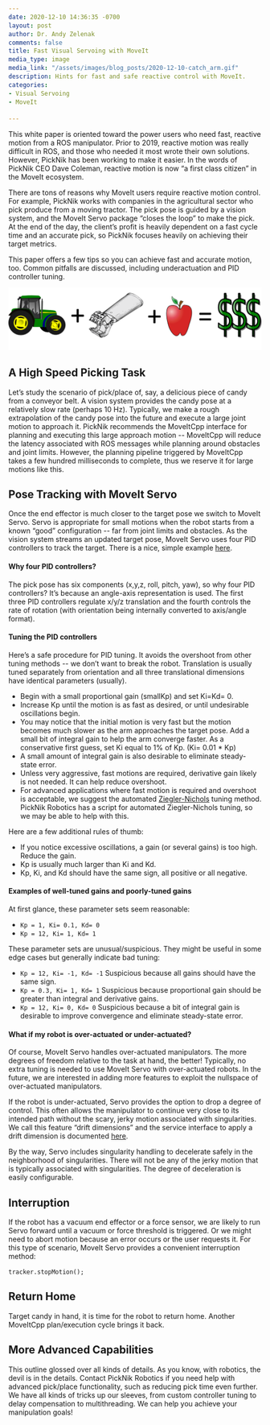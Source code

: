 ```yaml
---
date: 2020-12-10 14:36:35 -0700
layout: post
author: Dr. Andy Zelenak
comments: false
title: Fast Visual Servoing with MoveIt
media_type: image
media_link: "/assets/images/blog_posts/2020-12-10-catch_arm.gif"
description: Hints for fast and safe reactive control with MoveIt.
categories:
- Visual Servoing
- MoveIt

---
```

This white paper is oriented toward the power users who need fast, reactive motion from a ROS manipulator. Prior to 2019, reactive motion was really difficult in ROS, and those who needed it most wrote their own solutions. However, PickNik has been working to make it easier. In the words of PickNik CEO Dave Coleman, reactive motion is now “a first class citizen” in the MoveIt ecosystem.

There are tons of reasons why MoveIt users require reactive motion control. For example, PickNik works with companies in the agricultural sector who pick produce from a moving tractor. The pick pose is guided by a vision system, and the MoveIt Servo package “closes the loop” to make the pick. At the end of the day, the client’s profit is heavily dependent on a fast cycle time and an accurate pick, so PickNik focuses heavily on achieving their target metrics.

This paper offers a few tips so you can achieve fast and accurate motion, too. Common pitfalls are discussed, including underactuation and PID controller tuning.

![Tractor Robot](/assets/images/blog_posts/2020-12-10-tractor_robot.png "Tractor Robot")

## **A High Speed Picking Task**

Let’s study the scenario of pick/place of, say, a delicious piece of candy from a conveyor belt. A vision system provides the candy pose at a relatively slow rate (perhaps 10 Hz). Typically, we make a rough extrapolation of the candy pose into the future and execute a large joint motion to approach it. PickNik recommends the MoveItCpp interface for planning and executing this large approach motion -- MoveItCpp will reduce the latency associated with ROS messages while planning around obstacles and joint limits. However, the planning pipeline triggered by MoveItCpp takes a few hundred milliseconds to complete, thus we reserve it for large motions like this.

## **Pose Tracking with MoveIt Servo**

Once the end effector is much closer to the target pose we switch to MoveIt Servo. Servo is appropriate for small motions when the robot starts from a known “good” configuration -- far from joint limits and obstacles. As the vision system streams an updated target pose, MoveIt Servo uses four PID controllers to track the target. There is a nice, simple example [here](https://github.com/ros-planning/moveit/blob/master/moveit_ros/moveit_servo/src/cpp_interface_example/pose_tracking_example.cpp).

#### Why four PID controllers?

The pick pose has six components (x,y,z, roll, pitch, yaw), so why four PID controllers? It’s because an angle-axis representation is used. The first three PID controllers regulate x/y/z translation and the fourth controls the rate of rotation (with orientation being internally converted to axis/angle format).

#### Tuning the PID controllers

Here’s a safe procedure for PID tuning. It avoids the overshoot from other tuning methods -- we don’t want to break the robot. Translation is usually tuned separately from orientation and all three translational dimensions have identical parameters (usually).

* Begin with a small proportional gain (smallKp) and set Ki=Kd= 0.
* Increase Kp until the motion is as fast as desired, or until undesirable oscillations begin.
* You may notice that the initial motion is very fast but the motion becomes much slower as the arm approaches the target pose. Add a small bit of integral gain to help the arm converge faster. As a conservative first guess, set Ki equal to 1% of Kp. (Ki= 0.01 * Kp)
* A small amount of integral gain is also desirable to eliminate steady-state error.
* Unless very aggressive, fast motions are required, derivative gain likely is not needed. It can help reduce overshoot.
* For advanced applications where fast motion is required and overshoot is acceptable, we suggest the automated [Ziegler-Nichols](https://en.wikipedia.org/wiki/PID_controller#Ziegler%E2%80%93Nichols_method) tuning method. PickNik Robotics has a script for automated Ziegler-Nichols tuning, so we may be able to help with this.

Here are a few additional rules of thumb:

* If you notice excessive oscillations, a gain (or several gains) is too high. Reduce the gain.
* Kp is usually much larger than Ki and Kd.
* Kp, Ki, and Kd should have the same sign, all positive or all negative.

#### Examples of well-tuned gains and poorly-tuned gains

At first glance, these parameter sets seem reasonable:

* `Kp = 1, Ki= 0.1, Kd= 0`
* `Kp = 12, Ki= 1, Kd= 1`

These parameter sets are unusual/suspicious. They might be useful in some edge cases but generally indicate bad tuning:

* `Kp = 12, Ki= -1, Kd= -1`	Suspicious because all gains should have the same sign.
* `Kp = 0.3, Ki= 1, Kd= 1`	Suspicious because proportional gain should be greater than integral and derivative gains.
* `Kp = 12, Ki= 0, Kd= 0`	Suspicious because a bit of integral gain is desirable to improve convergence and eliminate steady-state error.

#### What if my robot is over-actuated or under-actuated?

Of course, MoveIt Servo handles over-actuated manipulators. The more degrees of freedom relative to the task at hand, the better! Typically, no extra tuning is needed to use MoveIt Servo with over-actuated robots. In the future, we are interested in adding more features to exploit the nullspace of over-actuated manipulators.

If the robot is under-actuated, Servo provides the option to drop a degree of control. This often allows the manipulator to continue very close to its intended path without the scary, jerky motion associated with singularities. We call this feature “drift dimensions” and the service interface to apply a drift dimension is documented [here](https://github.com/ros-planning/moveit_msgs/blob/master/srv/ChangeDriftDimensions.srv).

By the way, Servo includes singularity handling to decelerate safely in the neighborhood of singularities. There will not be any of the jerky motion that is typically associated with singularities. The degree of deceleration is easily configurable.

## **Interruption**

If the robot has a vacuum end effector or a force sensor, we are likely to run Servo forward until a vacuum or force threshold is triggered. Or we might need to abort motion because an error occurs or the user requests it. For this type of scenario, MoveIt Servo provides a convenient interruption method:

    tracker.stopMotion();

## **Return Home**

Target candy in hand, it is time for the robot to return home. Another MoveItCpp plan/execution cycle brings it back.

## **More Advanced Capabilities**

This outline glossed over all kinds of details. As you know, with robotics, the devil is in the details. Contact PickNik Robotics if you need help with advanced pick/place functionality, such as reducing pick time even further. We have all kinds of tricks up our sleeves, from custom controller tuning to delay compensation to multithreading. We can help you achieve your manipulation goals!